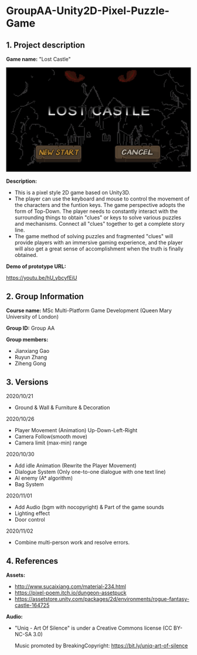 # GroupAA-Unity2D-Pixel-Puzzle-Game

## 1. Project description

**Game name:** "Lost Castle"

![](https://github.com/JianxiangGao/GroupAA-Unity2D-Pixel-Puzzle-Game/blob/main/cover.png)

**Description:** 

- This is a pixel style 2D game based on Unity3D.
- The player can use the keyboard and mouse to control the movement of the characters and the funtion keys. The game perspective adopts the form of Top-Down. The player needs to constantly interact with the surrounding things to obtain "clues" or keys to solve various puzzles and mechanisms. Connect all "clues" together to get a complete story line.
- The game method of solving puzzles and fragmented "clues" will provide players with an immersive gaming experience, and the player will also get a great sense of accomplishment when the truth is finally obtained.

**Demo of prototype URL:**

https://youtu.be/hU_ybcyfEiU

## 2. Group Information

**Course name:** MSc Multi-Platform Game Development (Queen Mary University of London)

**Group ID:** Group AA

**Group members:**

- Jianxiang Gao
- Ruyun Zhang
- Ziheng Gong

## 3. Versions

2020/10/21

- Ground & Wall & Furniture & Decoration

2020/10/26

- Player Movement (Animation) Up-Down-Left-Right
- Camera Follow(smooth move)
- Camera limit (max-min) range

2020/10/30

- Add idle Animation (Rewrite the Player Movement)
- Dialogue System (Only one-to-one dialogue with one text line)
- AI enemy (A* algorithm)
- Bag System

2020/11/01

- Add Audio (bgm with nocopyright) & Part of the game sounds
- Lighting effect
- Door control

2020/11/02

- Combine multi-person work and resolve errors.

## 4. References

**Assets:**

- http://www.sucaixiang.com/material-234.html
- https://pixel-poem.itch.io/dungeon-assetpuck
- https://assetstore.unity.com/packages/2d/environments/rogue-fantasy-castle-164725

**Audio:**

- "Uniq - Art Of Silence" is under a Creative Commons license (CC BY-NC-SA 3.0) 

  Music promoted by BreakingCopyright: https://bit.ly/uniq-art-of-silence